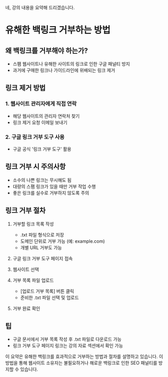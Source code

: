 네, 강의 내용을 요약해 드리겠습니다.

# 유해한 백링크 거부하는 방법

## 왜 백링크를 거부해야 하는가?

- 스팸 웹사이트나 유해한 사이트의 링크로 인한 구글 패널티 방지
- 과거에 구매한 링크나 가이드라인에 위배되는 링크 제거

## 링크 제거 방법

### 1. 웹사이트 관리자에게 직접 연락

- 해당 웹사이트의 관리자 연락처 찾기
- 링크 제거 요청 이메일 보내기

### 2. 구글 링크 거부 도구 사용

- 구글 공식 '링크 거부 도구' 활용

## 링크 거부 시 주의사항

- 소수의 나쁜 링크는 무시해도 됨
- 대량의 스팸 링크가 있을 때만 거부 작업 수행
- 좋은 링크를 실수로 거부하지 않도록 주의

## 링크 거부 절차

1. 거부할 링크 목록 작성

   - .txt 파일 형식으로 저장
   - 도메인 단위로 거부 가능 (예: example.com)
   - 개별 URL 거부도 가능

2. 구글 링크 거부 도구 페이지 접속

3. 웹사이트 선택

4. 거부 목록 파일 업로드

   - [업로드 거부 목록] 버튼 클릭
   - 준비한 .txt 파일 선택 및 업로드

5. 거부 완료 확인

## 팁

- 구글 문서에서 거부 목록 작성 후 .txt 파일로 다운로드 가능
- 링크 거부 도구 페이지 링크는 강의 자료 섹션에서 확인 가능

이 요약은 유해한 백링크를 효과적으로 거부하는 방법과 절차를 설명하고 있습니다. 이 방법을 통해 웹사이트 소유자는 불필요하거나 해로운 백링크로 인한 SEO 패널티를 방지할 수 있습니다.
